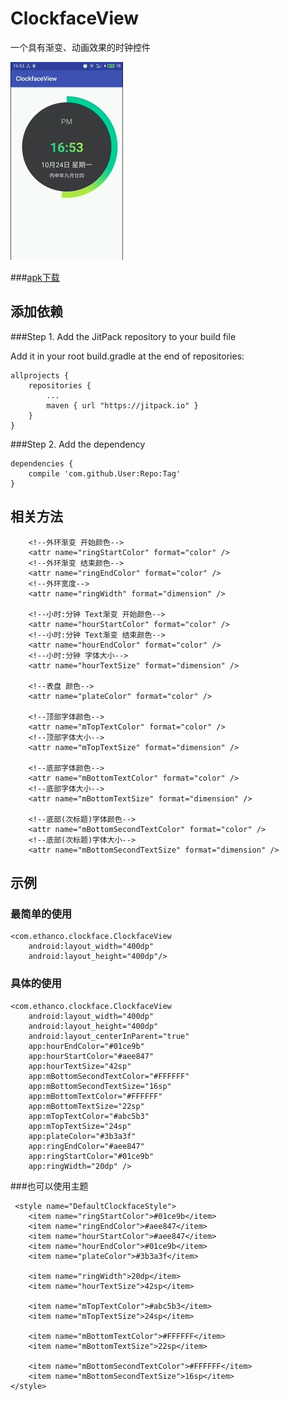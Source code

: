 # ClockfaceView #
一个具有渐变、动画效果的时钟控件  

![ClockfaceView](/ClockfaceView.gif)  

###[apk下载](https://github.com/EthanCo/ClockfaceView/raw/master/ClockfaceView.apk)

## 添加依赖 ##

###Step 1. Add the JitPack repository to your build file  

Add it in your root build.gradle at the end of repositories:  

	allprojects {
		repositories {
			...
			maven { url "https://jitpack.io" }
		}
	}  

###Step 2. Add the dependency  

	dependencies {
		compile 'com.github.User:Repo:Tag'
	}  

## 相关方法 ##

 		<!--外环渐变 开始颜色-->
        <attr name="ringStartColor" format="color" />
        <!--外环渐变 结束颜色-->
        <attr name="ringEndColor" format="color" />
        <!--外环宽度-->
        <attr name="ringWidth" format="dimension" />

        <!--小时:分钟 Text渐变 开始颜色-->
        <attr name="hourStartColor" format="color" />
        <!--小时:分钟 Text渐变 结束颜色-->
        <attr name="hourEndColor" format="color" />
        <!--小时:分钟 字体大小-->
        <attr name="hourTextSize" format="dimension" />

        <!--表盘 颜色-->
        <attr name="plateColor" format="color" />

        <!--顶部字体颜色-->
        <attr name="mTopTextColor" format="color" />
        <!--顶部字体大小-->
        <attr name="mTopTextSize" format="dimension" />

        <!--底部字体颜色-->
        <attr name="mBottomTextColor" format="color" />
        <!--底部字体大小-->
        <attr name="mBottomTextSize" format="dimension" />

        <!--底部(次标题)字体颜色-->
        <attr name="mBottomSecondTextColor" format="color" />
        <!--底部(次标题)字体大小-->
        <attr name="mBottomSecondTextSize" format="dimension" />  

## 示例 ##

### 最简单的使用 ###
	<com.ethanco.clockface.ClockfaceView
        android:layout_width="400dp"
        android:layout_height="400dp"/>  

### 具体的使用 ###

	<com.ethanco.clockface.ClockfaceView
        android:layout_width="400dp"
        android:layout_height="400dp"
        android:layout_centerInParent="true"
        app:hourEndColor="#01ce9b"
        app:hourStartColor="#aee847"
        app:hourTextSize="42sp"
        app:mBottomSecondTextColor="#FFFFFF"
        app:mBottomSecondTextSize="16sp"
        app:mBottomTextColor="#FFFFFF"
        app:mBottomTextSize="22sp"
        app:mTopTextColor="#abc5b3"
        app:mTopTextSize="24sp"
        app:plateColor="#3b3a3f"
        app:ringEndColor="#aee847"
        app:ringStartColor="#01ce9b"
        app:ringWidth="20dp" />  

###也可以使用主题  

	 <style name="DefaultClockfaceStyle">
	    <item name="ringStartColor">#01ce9b</item>
	    <item name="ringEndColor">#aee847</item>
	    <item name="hourStartColor">#aee847</item>
	    <item name="hourEndColor">#01ce9b</item>
	    <item name="plateColor">#3b3a3f</item>
	
	    <item name="ringWidth">20dp</item>
	    <item name="hourTextSize">42sp</item>
	
	    <item name="mTopTextColor">#abc5b3</item>
	    <item name="mTopTextSize">24sp</item>
	
	    <item name="mBottomTextColor">#FFFFFF</item>
	    <item name="mBottomTextSize">22sp</item>
	
	    <item name="mBottomSecondTextColor">#FFFFFF</item>
	    <item name="mBottomSecondTextSize">16sp</item>
    </style>  